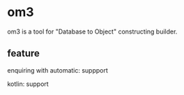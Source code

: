 # om3
om3 is a tool for "Database to Object" constructing builder.

## feature
enquiring with automatic: suppport

kotlin: support
